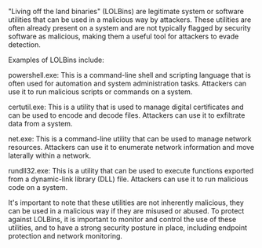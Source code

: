 "Living off the land binaries" (LOLBins) are legitimate system or software utilities that can be used in a malicious way by attackers. These utilities are often already present on a system and are not typically flagged by security software as malicious, making them a useful tool for attackers to evade detection.

Examples of LOLBins include:

powershell.exe: This is a command-line shell and scripting language that is often used for automation and system administration tasks. Attackers can use it to run malicious scripts or commands on a system.

certutil.exe: This is a utility that is used to manage digital certificates and can be used to encode and decode files. Attackers can use it to exfiltrate data from a system.

net.exe: This is a command-line utility that can be used to manage network resources. Attackers can use it to enumerate network information and move laterally within a network.

rundll32.exe: This is a utility that can be used to execute functions exported from a dynamic-link library (DLL) file. Attackers can use it to run malicious code on a system.

It's important to note that these utilities are not inherently malicious, they can be used in a malicious way if they are misused or abused. To protect against LOLBins, it is important to monitor and control the use of these utilities, and to have a strong security posture in place, including endpoint protection and network monitoring.
